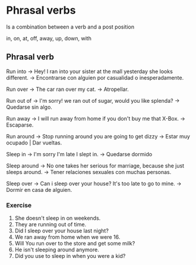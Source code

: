 # Phrasal verbs

Is a combination between a verb and a post position

in, on, at, off, away, up, down, with

## Phrasal verb

Run into -> Hey! I ran into your sister at the mall yesterday she looks different. -> Encontrarse con alguien por casualidad o inesperadamente.

Run over -> The car ran over my cat. -> Atropellar.

Run out of -> I'm sorry! we ran out of sugar, would you like splenda? -> Quedarse sin algo.

Run away -> I will run away from home if you don't buy me that X-Box. -> Escaparse.

Run around -> Stop running around you are going to get dizzy -> Estar muy ocupado | Dar vueltas.

Sleep in -> I'm sorry I'm late I slept in. -> Quedarse dormido

Sleep around -> No one takes her serious for marriage, because she just sleeps around. -> Tener relaciones sexuales con muchas personas.

Sleep over -> Can i sleep over your house? It's too late to go to mine. -> Dormir en casa de alguien.

### Exercise

1. She doesn't sleep in on weekends.
2. They are running out of time.
3. Did I sleep over your house last night?
4. We ran away from home when we were 16.
5. Will You run over to the store and get some milk?
6. He isn't sleeping around anymore.
7. Did you use to sleep in when you were a kid?
